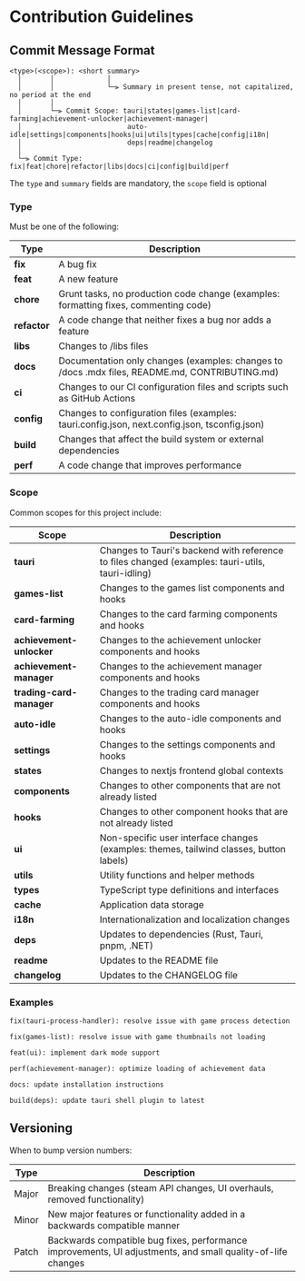 # Contribution Guidelines

## Commit Message Format

```
<type>(<scope>): <short summary>
  │       │             │
  │       │             └─⫸ Summary in present tense, not capitalized, no period at the end
  │       │
  │       └─⫸ Commit Scope: tauri|states|games-list|card-farming|achievement-unlocker|achievement-manager|
  │                          auto-idle|settings|components|hooks|ui|utils|types|cache|config|i18n|
  │                          deps|readme|changelog                         
  │
  └─⫸ Commit Type: fix|feat|chore|refactor|libs|docs|ci|config|build|perf
```
The `type` and `summary` fields are mandatory, the `scope` field is optional

### Type
Must be one of the following:

| Type         | Description                                                                                    |
| ------------ | ---------------------------------------------------------------------------------------------- |
| **fix**      | A bug fix                                                                                      |
| **feat**     | A new feature                                                                                  |
| **chore**    | Grunt tasks, no production code change (examples: formatting fixes, commenting code)           |
| **refactor** | A code change that neither fixes a bug nor adds a feature                                      |
| **libs**     | Changes to /libs files                                                                         |
| **docs**     | Documentation only changes (examples: changes to /docs .mdx files, README.md, CONTRIBUTING.md) |
| **ci**       | Changes to our CI configuration files and scripts such as GitHub Actions                       |
| **config**   | Changes to configuration files (examples: tauri.config.json, next.config.json, tsconfig.json)  |
| **build**    | Changes that affect the build system or external dependencies                                  |
| **perf**     | A code change that improves performance                                                        |

### Scope
Common scopes for this project include:

| Scope                    | Description                                                                                      |
| ------------------------ | ------------------------------------------------------------------------------------------------ |
| **tauri**                | Changes to Tauri's backend with reference to files changed (examples: tauri-utils, tauri-idling) |
| **games-list**           | Changes to the games list components and hooks                                                   |
| **card-farming**         | Changes to the card farming components and hooks                                                 |
| **achievement-unlocker** | Changes to the achievement unlocker components and hooks                                         |
| **achievement-manager**  | Changes to the achievement manager components and hooks                                          |
| **trading-card-manager** | Changes to the trading card manager components and hooks                                         |
| **auto-idle**            | Changes to the auto-idle components and hooks                                                    |
| **settings**             | Changes to the settings components and hooks                                                     |
| **states**               | Changes to nextjs frontend global contexts                                                       |
| **components**           | Changes to other components that are not already listed                                          |
| **hooks**                | Changes to other component hooks that are not already listed                                     |
| **ui**                   | Non-specific user interface changes (examples: themes, tailwind classes, button labels)          |
| **utils**                | Utility functions and helper methods                                                             |
| **types**                | TypeScript type definitions and interfaces                                                       |
| **cache**                | Application data storage                                                                         |
| **i18n**                 | Internationalization and localization changes                                                    |
| **deps**                 | Updates to dependencies (Rust, Tauri, pnpm, .NET)                                                |
| **readme**               | Updates to the README file                                                                       |
| **changelog**            | Updates to the CHANGELOG file                                                                    |

### Examples
```
fix(tauri-process-handler): resolve issue with game process detection

fix(games-list): resolve issue with game thumbnails not loading

feat(ui): implement dark mode support

perf(achievement-manager): optimize loading of achievement data

docs: update installation instructions

build(deps): update tauri shell plugin to latest
```

## Versioning
When to bump version numbers:

| Type  | Description                                                                                                 |
| ----- | ----------------------------------------------------------------------------------------------------------- |
| Major | Breaking changes (steam API changes, UI overhauls, removed functionality)                                   |
| Minor | New major features or functionality added in a backwards compatible manner                                  |
| Patch | Backwards compatible bug fixes, performance improvements, UI adjustments, and small quality-of-life changes |
